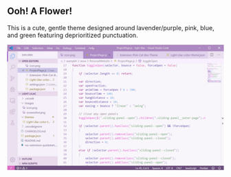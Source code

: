 ## Ooh! A Flower!
This is a cute, gentle theme designed around lavender/purple, pink, blue, and green featuring deprioritized punctuation.



![Screenshot](images/screenshot.png)